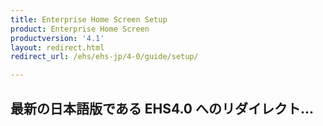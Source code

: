 ```yaml
---
title: Enterprise Home Screen Setup
product: Enterprise Home Screen
productversion: '4.1'
layout: redirect.html
redirect_url: /ehs/ehs-jp/4-0/guide/setup/

---
```


## 最新の日本語版である EHS4.0 へのリダイレクト...

